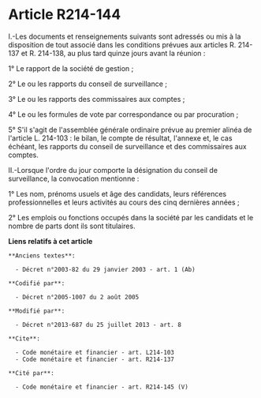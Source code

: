 # Article R214-144

I.-Les documents et renseignements suivants sont adressés ou mis à la disposition de tout associé dans les conditions prévues
aux articles R. 214-137 et R. 214-138, au plus tard quinze jours avant la réunion : 

1° Le rapport de la société de gestion ; 

2° Le ou les rapports du conseil de surveillance ; 

3° Le ou les rapports des commissaires aux comptes ; 

4° Le ou les formules de vote par correspondance ou par procuration ; 

5° S'il s'agit de l'assemblée générale ordinaire prévue au premier alinéa de l'article L. 214-103 : le bilan, le compte de
résultat, l'annexe et, le cas échéant, les rapports du conseil de surveillance et des commissaires aux comptes. 

II.-Lorsque l'ordre du jour comporte la désignation du conseil de surveillance, la convocation mentionne : 

1° Les nom, prénoms usuels et âge des candidats, leurs références professionnelles et leurs activités au cours des cinq
dernières années ; 

2° Les emplois ou fonctions occupés dans la société par les candidats et le nombre de parts dont ils sont titulaires.

**Liens relatifs à cet article**

	**Anciens textes**:

	  - Décret n°2003-82 du 29 janvier 2003 - art. 1 (Ab)

	**Codifié par**:

	  - Décret n°2005-1007 du 2 août 2005

	**Modifié par**:

	  - Décret n°2013-687 du 25 juillet 2013 - art. 8

	**Cite**:

	  - Code monétaire et financier - art. L214-103
	  - Code monétaire et financier - art. R214-137

	**Cité par**:

	  - Code monétaire et financier - art. R214-145 (V)
